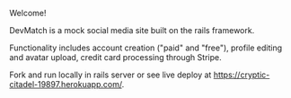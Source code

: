 Welcome!

DevMatch is a mock social media site built on the rails framework.

Functionality includes account creation ("paid" and "free"), profile editing and
avatar upload, credit card processing through Stripe.

Fork and run locally in rails server or see live deploy at https://cryptic-citadel-19897.herokuapp.com/.